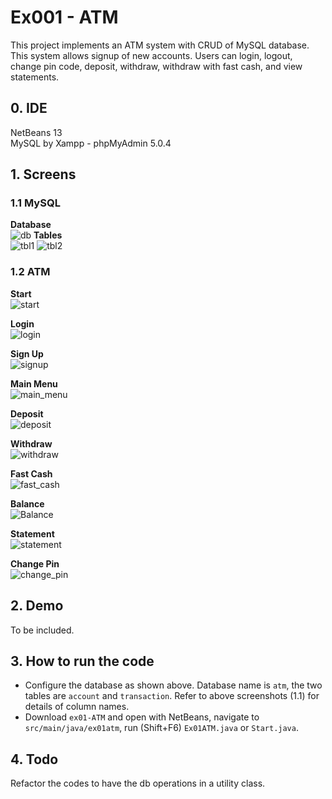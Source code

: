 # Ex001 - ATM
This project implements an ATM system with CRUD of MySQL database. This system allows signup of new accounts. Users can login, logout, change pin code, deposit, withdraw, withdraw with fast cash, and view statements.

## 0. IDE
NetBeans 13<br>
MySQL by Xampp - phpMyAdmin 5.0.4

## 1. Screens

### 1.1 MySQL
<b>Database</b><br>
![db](./img/01-01-db.JPG)
<b>Tables</b><br>
![tbl1](./img/01-02-tbl-account.JPG)
![tbl2](./img/01-03-tbl-transaction.JPG)

### 1.2 ATM
<b>Start</b><br>
![start](./img/02-00-start.JPG)

<b>Login</b><br>
![login](./img/02-01-login.JPG)

<b>Sign Up</b><br>
![signup](./img/02-02-signup.JPG)

<b>Main Menu</b><br>
![main_menu](./img/02-03-mainMenu.JPG)

<b>Deposit</b><br>
![deposit](./img/02-04-deposit.JPG)

<b>Withdraw</b><br>
![withdraw](./img/02-05-withdraw.JPG)

<b>Fast Cash</b><br>
![fast_cash](./img/02-06-fastCash.JPG)

<b>Balance</b><br>
![Balance](./img/02-07-balance.JPG)

<b>Statement</b><br>
![statement](./img/02-08-statement.JPG)

<b>Change Pin</b><br>
![change_pin](./img/02-09-changePin.JPG)

## 2. Demo
To be included.

## 3. How to run the code
- Configure the database as shown above. Database name is `atm`, the two tables are `account` and `transaction`. Refer to above screenshots (1.1) for details of column names.
- Download `ex01-ATM` and open with NetBeans, navigate to `src/main/java/ex01atm`, run (Shift+F6) `Ex01ATM.java` or `Start.java`.

## 4. Todo
Refactor the codes to have the db operations in a utility class.